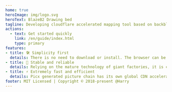 ```yaml
---
home: true
heroImage: img/logo.svg
heroText: BlazeB2 Drawing bed
tagline: Developing cloudflare accelerated mapping tool based on backblazeb2 API
actions:
  - text: Get started quickly
    link: /en/guide/index.html
    type: primary
features:
- title: 🛠️ Simplicity first
  details: There is no need to download or install. The browser can be used by opening the official website for simple configuration。
- title: 🍩 Stable and reliable
  details: Relying on the mature technology of giant factories, it is completely free, stable, reliable and available at any time.
- title: ⚡️ Extremely fast and efficient
  details: Picx generated picture chain has its own global CDN acceleration function, which is extremely fast and efficient.
footer: MIT Licensed | Copyright © 2018-present @Harry
---
```

